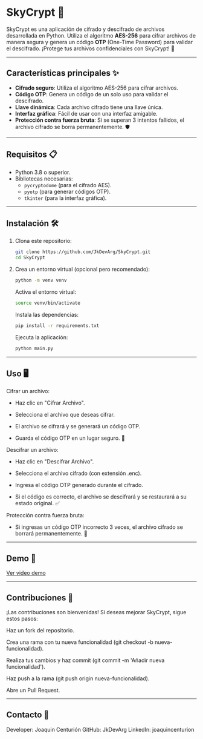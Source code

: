 # SkyCrypt 🔐

SkyCrypt es una aplicación de cifrado y descifrado de archivos desarrollada en Python. Utiliza el algoritmo **AES-256** para cifrar archivos de manera segura y genera un código **OTP** (One-Time Password) para validar el descifrado. ¡Protege tus archivos confidenciales con SkyCrypt! 🚀

---

## Características principales ✨

- **Cifrado seguro**: Utiliza el algoritmo AES-256 para cifrar archivos.
- **Código OTP**: Genera un código de un solo uso para validar el descifrado.
- **Llave dinámica**: Cada archivo cifrado tiene una llave única.
- **Interfaz gráfica**: Fácil de usar con una interfaz amigable.
- **Protección contra fuerza bruta**: Si se superan 3 intentos fallidos, el archivo cifrado se borra permanentemente. 🛡️

---

## Requisitos 📋

- Python 3.8 o superior.
- Bibliotecas necesarias:
  - `pycryptodome` (para el cifrado AES).
  - `pyotp` (para generar códigos OTP).
  - `tkinter` (para la interfaz gráfica).

---

## Instalación 🛠️

1. Clona este repositorio:

    ```bash
    git clone https://github.com/JkDevArg/SkyCrypt.git
    cd SkyCrypt
    ```

2. Crea un entorno virtual (opcional pero recomendado):

    ```bash
    python -m venv venv
    ```

    Activa el entorno virtual:

    ```bash
    source venv/bin/activate
    ```

    Instala las dependencias:

    ```bash
    pip install -r requirements.txt
    ```

    Ejecuta la aplicación:

    ```bash
    python main.py
    ```

---

## Uso 🖥️

Cifrar un archivo:

- Haz clic en "Cifrar Archivo".

- Selecciona el archivo que deseas cifrar.

- El archivo se cifrará y se generará un código OTP.

- Guarda el código OTP en un lugar seguro. 🔑

Descifrar un archivo:

- Haz clic en "Descifrar Archivo".

- Selecciona el archivo cifrado (con extensión .enc).

- Ingresa el código OTP generado durante el cifrado.

- Si el código es correcto, el archivo se descifrará y se restaurará a su estado original. ✅

Protección contra fuerza bruta:

- Si ingresas un código OTP incorrecto 3 veces, el archivo cifrado se borrará permanentemente. 🚫

---

## Demo 🎥

[Ver video demo](video/example.mkv)

---

## Contribuciones 🤝

¡Las contribuciones son bienvenidas! Si deseas mejorar SkyCrypt, sigue estos pasos:

Haz un fork del repositorio.

Crea una rama con tu nueva funcionalidad (git checkout -b nueva-funcionalidad).

Realiza tus cambios y haz commit (git commit -m 'Añadir nueva funcionalidad').

Haz push a la rama (git push origin nueva-funcionalidad).

Abre un Pull Request.

---

## Contacto 📩

Developer: Joaquin Centurión
GitHub: JkDevArg
LinkedIn: joaquincenturion
